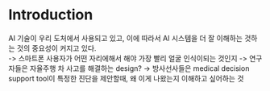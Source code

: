 
# Introduction

AI 기술이 우리 도처에서 사용되고 있고, 이에 따라서 AI 시스템을 더 잘 이해하는 것하는 것의 중요성이 커지고 있다.    
-> 스마트폰 사용자가 어떤 자리에해서 해야 가장 빨리 얼굴 인식이되는 것인지 
-> 연구자들은 자율주행 차 사고를 해결하는 design?
-> 방사선사들은 medical decision support tool이 특정한 진단을 제안할때, 왜 이게 나왔는지 이해하고 싶어하는 것    

